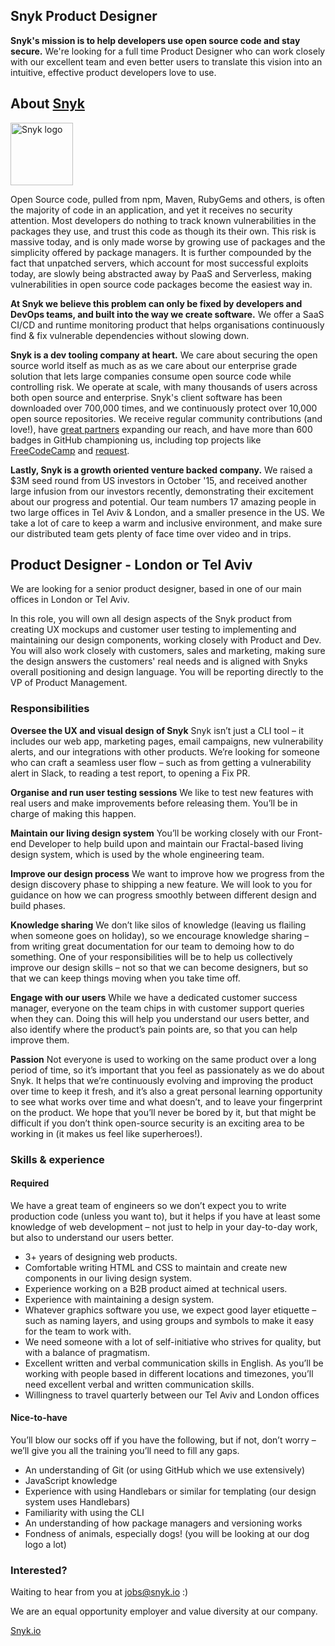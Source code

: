 ## Snyk Product Designer
**Snyk's mission is to help developers use open source code and stay secure.** We're looking for a full time Product Designer who can work closely with our excellent team and even better users to translate this vision into an intuitive, effective product developers love to use.

## About [Snyk](https://snyk.io)

<img src="https://snyk.io/images/snyk-dog.png" width="100" alt="Snyk logo" />

Open Source code, pulled from npm, Maven, RubyGems and others, is often the majority of code in an application, and yet it receives no security attention. Most developers do nothing to track known vulnerabilities in the packages they use, and trust this code as though its their own. This risk is massive today, and is only made worse by growing use of packages and the simplicity offered by package managers. It is further compounded by the fact that unpatched servers, which account for most successful exploits today, are slowly being abstracted away by PaaS and Serverless, making vulnerabilities in open source code packages become the easiest way in. 

**At Snyk we believe this problem can only be fixed by developers and DevOps teams, and built into the way we create software.** 
We offer a SaaS CI/CD and runtime monitoring product that helps organisations continuously find & fix vulnerable dependencies without slowing down.

**Snyk is a dev tooling company at heart.**
We care about securing the open source world itself as much as as we care about our enterprise grade solution that lets large companies consume open source code while controlling risk. We operate at scale, with many thousands of users across both open source and enterprise. Snyk's client software has been downloaded over 700,000 times, and we continuously protect over 10,000 open source repositories. We receive regular community contributions (and love!), have [great partners](https://snyk.io/partners) expanding our reach, and have more than 600 badges in GitHub championing us, including top projects like [FreeCodeCamp](https://github.com/FreeCodeCamp/FreeCodeCamp/) and [request](https://github.com/request/request/). 

**Lastly, Snyk is a growth oriented venture backed company.** We raised a $3M seed round from US investors in October '15, and received another large infusion from our investors recently, demonstrating their excitement about our progress and potential. 
Our team numbers 17 amazing people in two large offices in Tel Aviv & London, and a smaller presence in the US. We take a lot of care to keep a warm and inclusive environment, and make sure our distributed team gets plenty of face time over video and in trips.

## Product Designer - London or Tel Aviv

We are looking for a senior product designer, based in one of our main offices in London or Tel Aviv. 

In this role, you will own all design aspects of the Snyk product from creating UX mockups and customer user testing to 
implementing and maintaining our design components, working closely with Product and Dev.
You will also work closely with customers, sales and marketing, making sure the design answers the customers' real needs and is aligned with Snyks overall positioning and design language. You will be reporting directly to the VP of Product Management.

### Responsibilities
**Oversee the UX and visual design of Snyk**
Snyk isn’t just a CLI tool – it includes our web app, marketing pages, email campaigns, new vulnerability alerts, and our integrations with other products. We’re looking for someone who can craft a seamless user flow – such as from getting a vulnerability alert in Slack, to reading a test report, to opening a Fix PR.

**Organise and run user testing sessions**
We like to test new features with real users and make improvements before releasing them. You’ll be in charge of making this happen.

**Maintain our living design system**
You’ll be working closely with our Front-end Developer to help build upon and maintain our Fractal-based living design system, which is used by the whole engineering team.

**Improve our design process**
We want to improve how we progress from the design discovery phase to shipping a new feature. We will look to you for guidance on how we can progress smoothly between different design and build phases.

**Knowledge sharing**
We don’t like silos of knowledge (leaving us flailing when someone goes on holiday), so we encourage knowledge sharing – from writing great documentation for our team to demoing how to do something. One of your responsibilities will be to help us collectively improve our design skills – not so that we can become designers, but so that we can keep things moving when you take time off.

**Engage with our users**
While we have a dedicated customer success manager, everyone on the team chips in with customer support queries when they can. Doing this will help you understand our users better, and also identify where the product’s pain points are, so that you can help improve them. 

**Passion**
Not everyone is used to working on the same product over a long period of time, so it’s important that you feel as passionately as we do about Snyk. It helps that we’re continuously evolving and improving the product over time to keep it fresh, and it’s also a great personal learning opportunity to see what works over time and what doesn’t, and to leave your fingerprint on the product. We hope that you’ll never be bored by it, but that might be difficult if you don’t think open-source security is an exciting area to be working in (it makes us feel like superheroes!).

### Skills & experience

#### Required

We have a great team of engineers so we don’t expect you to write production code (unless you want to), but it helps if you have at least some knowledge of web development – not just to help in your day-to-day work, but also to understand our users better.

- 3+ years of designing web products.
- Comfortable writing HTML and CSS to maintain and create new components in our living design system.
- Experience working on a B2B product aimed at technical users.
- Experience with maintaining a design system.
- Whatever graphics software you use, we expect good layer etiquette – such as naming layers, and using groups and symbols to make it easy for the team to work with.
- We need someone with a lot of self-initiative who strives for quality, but with a balance of pragmatism.
- Excellent written and verbal communication skills in English. As you’ll be working with people based in different locations and timezones, you’ll need excellent verbal and written communication skills.
- Willingness to travel quarterly between our Tel Aviv and London offices 

#### Nice-to-have

You’ll blow our socks off if you have the following, but if not, don’t worry – we’ll give you all the training you’ll need to fill any gaps.

- An understanding of Git (or using GitHub which we use extensively)
- JavaScript knowledge
- Experience with using Handlebars or similar for templating (our design system uses Handlebars)
- Familiarity with using the CLI
- An understanding of how package managers and versioning works
- Fondness of animals, especially dogs! (you will be looking at our dog logo a lot)

### Interested?

Waiting to hear from you at jobs@snyk.io :)

We are an equal opportunity employer and value diversity at our company.

[Snyk.io](https://snyk.io)
